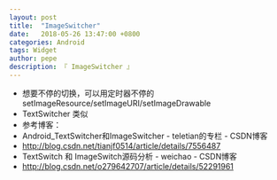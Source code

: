 ```yaml
---
layout: post
title:  "ImageSwitcher"
date:   2018-05-26 13:47:00 +0800
categories: Android
tags: Widget
author: pepe
description: 『 ImageSwitcher 』
---
```



 * 想要不停的切换，可以用定时器不停的setImageResource/setImageURI/setImageDrawable
 * TextSwitcher 类似
 * 参考博客：
 * Android_TextSwitcher和ImageSwitcher - teletian的专栏 - CSDN博客
 * http://blog.csdn.net/tianjf0514/article/details/7556487
 * TextSwitch 和 ImageSwitch源码分析 - weichao - CSDN博客
 * http://blog.csdn.net/o279642707/article/details/52291961